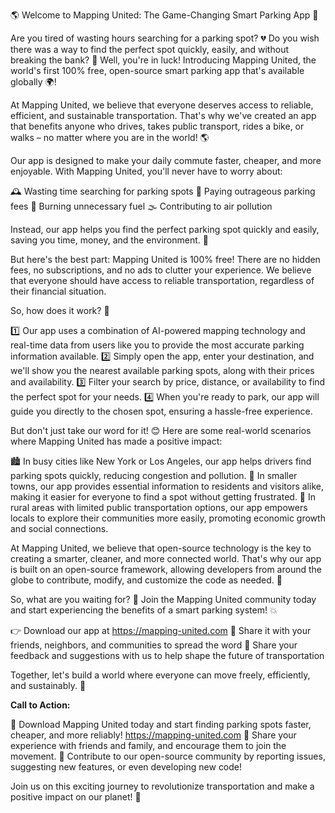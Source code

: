 🌎 Welcome to Mapping United: The Game-Changing Smart Parking App 🚀

Are you tired of wasting hours searching for a parking spot? 💔 Do you wish there was a way to find the perfect spot quickly, easily, and without breaking the bank? 🤑 Well, you're in luck! Introducing Mapping United, the world's first 100% free, open-source smart parking app that's available globally 🌍!

At Mapping United, we believe that everyone deserves access to reliable, efficient, and sustainable transportation. That's why we've created an app that benefits anyone who drives, takes public transport, rides a bike, or walks – no matter where you are in the world! 🌎

Our app is designed to make your daily commute faster, cheaper, and more enjoyable. With Mapping United, you'll never have to worry about:

🕰️ Wasting time searching for parking spots
💸 Paying outrageous parking fees
🚗 Burning unnecessary fuel
🌫️ Contributing to air pollution

Instead, our app helps you find the perfect parking spot quickly and easily, saving you time, money, and the environment. 🌟

But here's the best part: Mapping United is 100% free! There are no hidden fees, no subscriptions, and no ads to clutter your experience. We believe that everyone should have access to reliable transportation, regardless of their financial situation.

So, how does it work? 🔧

1️⃣ Our app uses a combination of AI-powered mapping technology and real-time data from users like you to provide the most accurate parking information available.
2️⃣ Simply open the app, enter your destination, and we'll show you the nearest available parking spots, along with their prices and availability.
3️⃣ Filter your search by price, distance, or availability to find the perfect spot for your needs.
4️⃣ When you're ready to park, our app will guide you directly to the chosen spot, ensuring a hassle-free experience.

But don't just take our word for it! 😊 Here are some real-world scenarios where Mapping United has made a positive impact:

🏙️ In busy cities like New York or Los Angeles, our app helps drivers find parking spots quickly, reducing congestion and pollution.
🌳 In smaller towns, our app provides essential information to residents and visitors alike, making it easier for everyone to find a spot without getting frustrated.
🚂 In rural areas with limited public transportation options, our app empowers locals to explore their communities more easily, promoting economic growth and social connections.

At Mapping United, we believe that open-source technology is the key to creating a smarter, cleaner, and more connected world. That's why our app is built on an open-source framework, allowing developers from around the globe to contribute, modify, and customize the code as needed. 🤖

So, what are you waiting for? 🎉 Join the Mapping United community today and start experiencing the benefits of a smart parking system! 💥

👉 Download our app at https://mapping-united.com
📲 Share it with your friends, neighbors, and communities to spread the word
💬 Share your feedback and suggestions with us to help shape the future of transportation

Together, let's build a world where everyone can move freely, efficiently, and sustainably. 🌈

**Call to Action:**

🎉 Download Mapping United today and start finding parking spots faster, cheaper, and more reliably! https://mapping-united.com
💬 Share your experience with friends and family, and encourage them to join the movement.
🤝 Contribute to our open-source community by reporting issues, suggesting new features, or even developing new code!

Join us on this exciting journey to revolutionize transportation and make a positive impact on our planet! 🌟